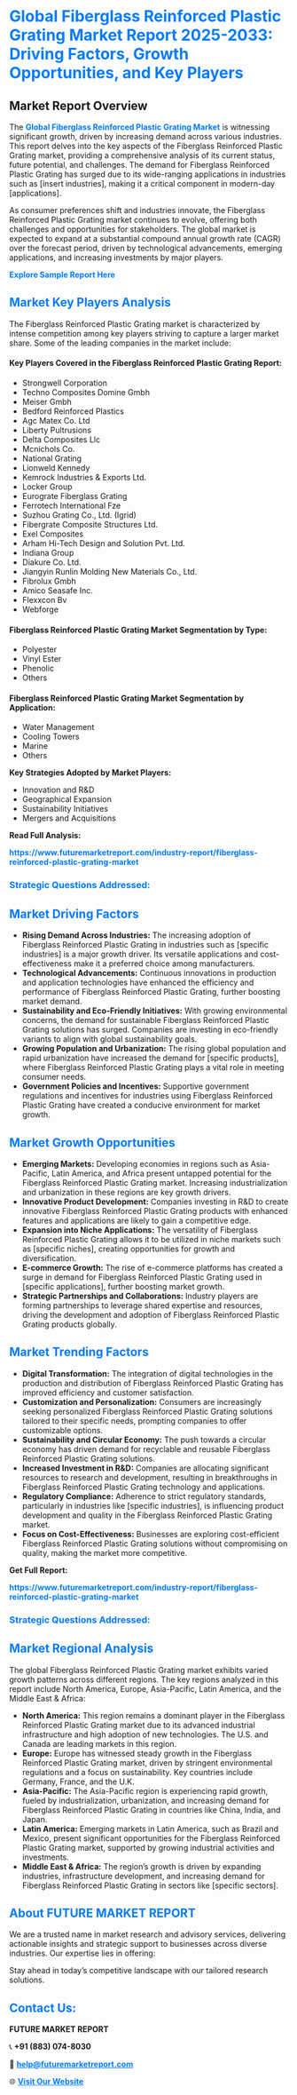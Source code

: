 <h1 style="color: #007BFF;">Global Fiberglass Reinforced Plastic Grating Market Report 2025-2033: Driving Factors, Growth Opportunities, and Key Players</h1>

<section id="overview">
<h2>Market Report Overview</h2>
<p>The <a href="https://www.futuremarketreport.com/industry-report/fiberglass-reinforced-plastic-grating-market" style="color: #007BFF; text-decoration: none;"><strong>Global Fiberglass Reinforced Plastic Grating Market</strong></a> is witnessing significant growth, driven by increasing demand across various industries. This report delves into the key aspects of the Fiberglass Reinforced Plastic Grating market, providing a comprehensive analysis of its current status, future potential, and challenges. The demand for Fiberglass Reinforced Plastic Grating has surged due to its wide-ranging applications in industries such as [insert industries], making it a critical component in modern-day [applications].</p>
<p>As consumer preferences shift and industries innovate, the Fiberglass Reinforced Plastic Grating market continues to evolve, offering both challenges and opportunities for stakeholders. The global market is expected to expand at a substantial compound annual growth rate (CAGR) over the forecast period, driven by technological advancements, emerging applications, and increasing investments by major players.</p>
</section>

<section id="overview">
<p><a href="https://www.futuremarketreport.com/request-sample/reportId=29674" style="color: #007BFF; text-decoration: none;"><strong>Explore Sample Report Here</strong></a></p>
</section>

<section id="key-players">
<h2 style="color: #007BFF;">Market Key Players Analysis</h2>
<p>The Fiberglass Reinforced Plastic Grating market is characterized by intense competition among key players striving to capture a larger market share. Some of the leading companies in the market include:</p>
<h4>Key Players Covered in the Fiberglass Reinforced Plastic Grating Report:</h4>
<ul><li>Strongwell Corporation</li><li>Techno Composites Domine Gmbh</li><li>Meiser Gmbh</li><li>Bedford Reinforced Plastics</li><li>Agc Matex Co. Ltd</li><li>Liberty Pultrusions</li><li>Delta Composites Llc</li><li>Mcnichols Co.</li><li>National Grating</li><li>Lionweld Kennedy</li><li>Kemrock Industries &amp; Exports Ltd.</li><li>Locker Group</li><li>Eurograte Fiberglass Grating</li><li>Ferrotech International Fze</li><li>Suzhou Grating Co., Ltd. (Igrid)</li><li>Fibergrate Composite Structures Ltd.</li><li>Exel Composites</li><li>Arham Hi-Tech Design and Solution Pvt. Ltd.</li><li>Indiana Group</li><li>Diakure Co. Ltd.</li><li>Jiangyin Runlin Molding New Materials Co., Ltd.</li><li>Fibrolux Gmbh</li><li>Amico Seasafe Inc.</li><li>Flexxcon Bv</li><li>Webforge</li></ul>
<h4>Fiberglass Reinforced Plastic Grating Market Segmentation by Type:</h4>
<ul><li>Polyester</li><li>Vinyl Ester</li><li>Phenolic</li><li>Others</li></ul>

<h4>Fiberglass Reinforced Plastic Grating Market Segmentation by Application:</h4>
<ul><li>Water Management</li><li>Cooling Towers</li><li>Marine</li><li>Others</li></ul>
<p><strong>Key Strategies Adopted by Market Players:</strong></p>
<ul>
<li>Innovation and R&D</li>
<li>Geographical Expansion</li>
<li>Sustainability Initiatives</li>
<li>Mergers and Acquisitions</li>
</ul>
</section>

<section>
<p><strong>Read Full Analysis: </strong></p><a href="https://www.futuremarketreport.com/industry-report/fiberglass-reinforced-plastic-grating-market" style="color: #007BFF; text-decoration: none;"><strong>https://www.futuremarketreport.com/industry-report/fiberglass-reinforced-plastic-grating-market</strong></a>
<h3 style="color: #007BFF;">Strategic Questions Addressed:</h3>
</section>

<section id="driving-factors">
<h2 style="color: #007BFF;">Market Driving Factors</h2>
<ul>
<li><strong>Rising Demand Across Industries:</strong> The increasing adoption of Fiberglass Reinforced Plastic Grating in industries such as [specific industries] is a major growth driver. Its versatile applications and cost-effectiveness make it a preferred choice among manufacturers.</li>
<li><strong>Technological Advancements:</strong> Continuous innovations in production and application technologies have enhanced the efficiency and performance of Fiberglass Reinforced Plastic Grating, further boosting market demand.</li>
<li><strong>Sustainability and Eco-Friendly Initiatives:</strong> With growing environmental concerns, the demand for sustainable Fiberglass Reinforced Plastic Grating solutions has surged. Companies are investing in eco-friendly variants to align with global sustainability goals.</li>
<li><strong>Growing Population and Urbanization:</strong> The rising global population and rapid urbanization have increased the demand for [specific products], where Fiberglass Reinforced Plastic Grating plays a vital role in meeting consumer needs.</li>
<li><strong>Government Policies and Incentives:</strong> Supportive government regulations and incentives for industries using Fiberglass Reinforced Plastic Grating have created a conducive environment for market growth.</li>
</ul>
</section>

<section id="growth-opportunities">
<h2 style="color: #007BFF;">Market Growth Opportunities</h2>
<ul>
<li><strong>Emerging Markets:</strong> Developing economies in regions such as Asia-Pacific, Latin America, and Africa present untapped potential for the Fiberglass Reinforced Plastic Grating market. Increasing industrialization and urbanization in these regions are key growth drivers.</li>
<li><strong>Innovative Product Development:</strong> Companies investing in R&D to create innovative Fiberglass Reinforced Plastic Grating products with enhanced features and applications are likely to gain a competitive edge.</li>
<li><strong>Expansion into Niche Applications:</strong> The versatility of Fiberglass Reinforced Plastic Grating allows it to be utilized in niche markets such as [specific niches], creating opportunities for growth and diversification.</li>
<li><strong>E-commerce Growth:</strong> The rise of e-commerce platforms has created a surge in demand for Fiberglass Reinforced Plastic Grating used in [specific applications], further boosting market growth.</li>
<li><strong>Strategic Partnerships and Collaborations:</strong> Industry players are forming partnerships to leverage shared expertise and resources, driving the development and adoption of Fiberglass Reinforced Plastic Grating products globally.</li>
</ul>
</section>

<section id="trending-factors">
<h2 style="color: #007BFF;">Market Trending Factors</h2>
<ul>
<li><strong>Digital Transformation:</strong> The integration of digital technologies in the production and distribution of Fiberglass Reinforced Plastic Grating has improved efficiency and customer satisfaction.</li>
<li><strong>Customization and Personalization:</strong> Consumers are increasingly seeking personalized Fiberglass Reinforced Plastic Grating solutions tailored to their specific needs, prompting companies to offer customizable options.</li>
<li><strong>Sustainability and Circular Economy:</strong> The push towards a circular economy has driven demand for recyclable and reusable Fiberglass Reinforced Plastic Grating solutions.</li>
<li><strong>Increased Investment in R&D:</strong> Companies are allocating significant resources to research and development, resulting in breakthroughs in Fiberglass Reinforced Plastic Grating technology and applications.</li>
<li><strong>Regulatory Compliance:</strong> Adherence to strict regulatory standards, particularly in industries like [specific industries], is influencing product development and quality in the Fiberglass Reinforced Plastic Grating market.</li>
<li><strong>Focus on Cost-Effectiveness:</strong> Businesses are exploring cost-efficient Fiberglass Reinforced Plastic Grating solutions without compromising on quality, making the market more competitive.</li>
</ul>
</section>

<section>
<p><strong>Get Full Report: </strong></p><a href="https://www.futuremarketreport.com/industry-report/fiberglass-reinforced-plastic-grating-market" style="color: #007BFF; text-decoration: none;"><strong>https://www.futuremarketreport.com/industry-report/fiberglass-reinforced-plastic-grating-market</strong></a>
<h3 style="color: #007BFF;">Strategic Questions Addressed:</h3>
</section>


<section id="regional-analysis">
<h2 style="color: #007BFF;">Market Regional Analysis</h2>
<p>The global Fiberglass Reinforced Plastic Grating market exhibits varied growth patterns across different regions. The key regions analyzed in this report include North America, Europe, Asia-Pacific, Latin America, and the Middle East & Africa:</p>
<ul>
<li><strong>North America:</strong> This region remains a dominant player in the Fiberglass Reinforced Plastic Grating market due to its advanced industrial infrastructure and high adoption of new technologies. The U.S. and Canada are leading markets in this region.</li>
<li><strong>Europe:</strong> Europe has witnessed steady growth in the Fiberglass Reinforced Plastic Grating market, driven by stringent environmental regulations and a focus on sustainability. Key countries include Germany, France, and the U.K.</li>
<li><strong>Asia-Pacific:</strong> The Asia-Pacific region is experiencing rapid growth, fueled by industrialization, urbanization, and increasing demand for Fiberglass Reinforced Plastic Grating in countries like China, India, and Japan.</li>
<li><strong>Latin America:</strong> Emerging markets in Latin America, such as Brazil and Mexico, present significant opportunities for the Fiberglass Reinforced Plastic Grating market, supported by growing industrial activities and investments.</li>
<li><strong>Middle East & Africa:</strong> The region’s growth is driven by expanding industries, infrastructure development, and increasing demand for Fiberglass Reinforced Plastic Grating in sectors like [specific sectors].</li>
</ul>
</section>

<footer>
<h2 style="color: #007BFF;">About FUTURE MARKET REPORT</h2>
<p>We are a trusted name in market research and advisory services, delivering actionable insights and strategic support to businesses across diverse industries. Our expertise lies in offering:</p>

<p>Stay ahead in today’s competitive landscape with our tailored research solutions.</p>

<h2 style="color: #007BFF;">Contact Us:</h2>
<p><strong>FUTURE MARKET REPORT</strong></p>
<p>📞 <strong>+91 (883) 074-8030</strong></p>
<p>📧 <strong><a href="mailto:help@futuremarketreport.com" style="color: #007BFF;">help@futuremarketreport.com</a></strong></p>
<p>🌐 <strong><a href="https://www.futuremarketreport.com/" style="color: #007BFF;">Visit Our Website</a></strong></p>
</footer>
